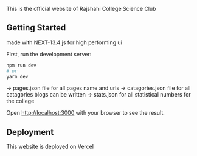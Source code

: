 This is the official website of Rajshahi College Science Club

## Getting Started

made with NEXT-13.4 js for high performing ui

First, run the development server:

```bash
npm run dev
# or
yarn dev
```
-> pages.json file for all pages name and urls
-> catagories.json file for all catagories blogs can be written
-> stats.json for all statistical numbers for the college

Open [http://localhost:3000](http://localhost:3000) with your browser to see the result.


## Deployment

This website is deployed on Vercel